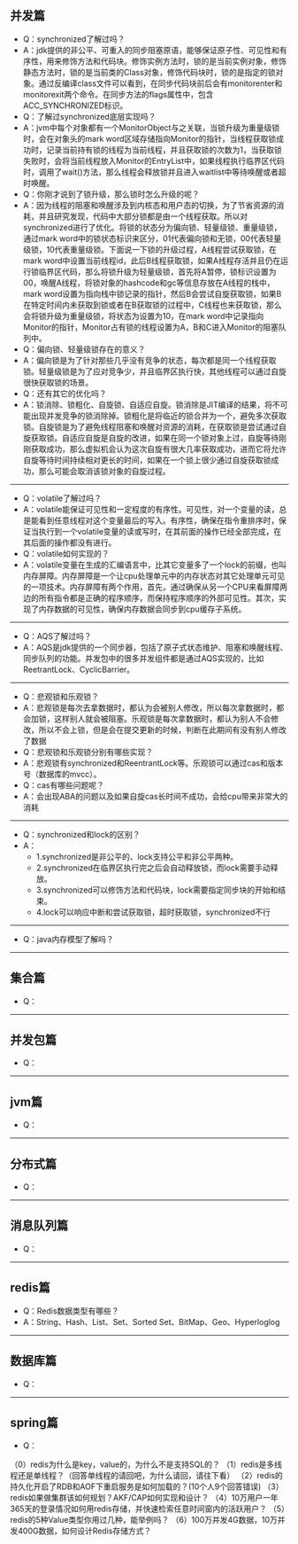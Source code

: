 并发篇  
---
- Q：synchronized了解过吗？
- A：jdk提供的非公平、可重入的同步阻塞原语，能够保证原子性、可见性和有序性，用来修饰方法和代码块。修饰实例方法时，锁的是当前实例对象，修饰静态方法时，锁的是当前类的Class对象，修饰代码块时，锁的是指定的锁对象。通过反编译class文件可以看到，在同步代码块前后会有monitorenter和monitorexit两个命令。在同步方法的flags属性中，包含ACC_SYNCHRONIZED标识。
- Q：了解过synchronized底层实现吗？
- A：jvm中每个对象都有一个MonitorObject与之关联，当锁升级为重量级锁时，会在对象头的mark word区域存储指向Monitor的指针，当线程获取锁成功时，记录当前持有锁的线程为当前线程，并且获取锁的次数为1，当获取锁失败时，会将当前线程放入Monitor的EntryList中，如果线程执行临界区代码时，调用了wait()方法，那么线程会释放锁并且进入waitlist中等待唤醒或者超时唤醒。
- Q：你刚才说到了锁升级，那么锁时怎么升级的呢？
- A：因为线程的阻塞和唤醒涉及到内核态和用户态的切换，为了节省资源的消耗，并且研究发现，代码中大部分锁都是由一个线程获取。所以对synchronized进行了优化。将锁的状态分为偏向锁、轻量级锁、重量级锁，通过mark word中的锁状态标识来区分，01代表偏向锁和无锁，00代表轻量级锁，10代表重量级锁。下面说一下锁的升级过程，A线程尝试获取锁，在mark word中设置当前线程id，此后B线程获取锁，如果A线程存活并且仍在运行锁临界区代码，那么将锁升级为轻量级锁，首先将A暂停，锁标识设置为00，唤醒A线程，将锁对象的hashcode和gc等信息存放在A线程的栈中，mark word设置为指向栈中锁记录的指针，然后B会尝试自旋获取锁，如果B在特定时间内未获取到锁或者在B获取锁的过程中，C线程也来获取锁，那么会将锁升级为重量级锁，将状态为设置为10，在mark word中记录指向Monitor的指针，Monitor占有锁的线程设置为A，B和C进入Monitor的阻塞队列中。
- Q：偏向锁、轻量级锁存在的意义？
- A：偏向锁是为了针对那些几乎没有竞争的状态，每次都是同一个线程获取锁。轻量级锁是为了应对竞争少，并且临界区执行快，其他线程可以通过自旋很快获取锁的场景。
- Q：还有其它的优化吗？
- A：锁消除、锁粗化、自旋锁、自适应自旋。锁消除是JIT编译的结果，将不可能出现并发竞争的锁消除掉。锁粗化是将临近的锁合并为一个，避免多次获取锁。自旋锁是为了避免线程阻塞和唤醒对资源的消耗，在获取锁是尝试通过自旋获取锁。自适应自旋是自旋的改进，如果在同一个锁对象上过，自旋等待刚刚获取成功，那么虚拟机会认为这次自旋有很大几率获取成功，进而它将允许自旋等待时间持续相对更长的时间，如果在一个锁上很少通过自旋获取锁成功，那么可能会取消该锁对象的自旋过程。
- ---
- Q：volatile了解过吗？
- A：volatile能保证可见性和一定程度的有序性。可见性，对一个变量的读，总是能看到任意线程对这个变量最后的写入。有序性，确保在指令重排序时，保证当执行到一个volatile变量的读或写时，在其前面的操作已经全部完成，在其后面的操作都没有进行。
- Q：volatile如何实现的？
- A：volatile变量在生成的汇编语言中，比其它变量多了一个lock的前缀，也叫内存屏障。内存屏障是一个让cpu处理单元中的内存状态对其它处理单元可见的一项技术。内存屏障有两个作用，首先，通过确保从另一个CPU来看屏障两边的所有指令都是正确的程序顺序，而保持程序顺序的外部可见性。其次，实现了内存数据的可见性，确保内存数据会同步到cpu缓存子系统。
- ---
- Q：AQS了解过吗？
- A：AQS是jdk提供的一个同步器，包括了原子式状态维护、阻塞和唤醒线程、同步队列的功能。并发包中的很多并发组件都是通过AQS实现的，比如ReetrantLock、CyclicBarrier。
- ---
- Q：悲观锁和乐观锁？
- A：悲观锁是每次去拿数据时，都认为会被别人修改，所以每次拿数据时，都会加锁，这样别人就会被阻塞。乐观锁是每次拿数据时，都认为别人不会修改，所以不会上锁，但是会在提交更新的时候，判断在此期间有没有别人修改了数据
- Q：悲观锁和乐观锁分别有哪些实现？
- A：悲观锁有synchronized和ReentrantLock等。乐观锁可以通过cas和版本号（数据库的mvcc）。
- Q：cas有哪些问题呢？
- A：会出现ABA的问题以及如果自旋cas长时间不成功，会给cpu带来非常大的消耗
- ---
- Q：synchronized和lock的区别？
- A：
	- 1.synchronized是非公平的、lock支持公平和非公平两种。
	- 2.synchronized在临界区执行完之后会自动释放锁，而lock需要手动释放。
	- 3.synchronized可以修饰方法和代码块，lock需要指定同步块的开始和结束。
	- 4.lock可以响应中断和尝试获取锁，超时获取锁，synchronized不行
- ---
- Q：java内存模型了解吗？
- ---

集合篇
---
- Q：

- ---

并发包篇
---
- Q：

- ---
jvm篇
---
- Q：
- ---

分布式篇
---
- Q：
- ---

消息队列篇
---
- Q：
- ---
redis篇
---
- Q：Redis数据类型有哪些？
- A：String、Hash、List、Set、Sorted Set、BitMap、Geo、Hyperloglog

- ---

数据库篇
---
- Q：
- ---

spring篇
---
- Q：

（0）redis为什么是key，value的，为什么不是支持SQL的？
（1）redis是多线程还是单线程？（回答单线程的请回吧，为什么请回，请往下看）
（2）redis的持久化开启了RDB和AOF下重启服务是如何加载的？(10个人9个回答错误)
（3）redis如果做集群该如何规划？AKF/CAP如何实现和设计？
（4）10万用户一年365天的登录情况如何用redis存储，并快速检索任意时间窗内的活跃用户？
（5）redis的5种Value类型你用过几种，能举例吗？
（6）100万并发4G数据，10万并发400G数据，如何设计Redis存储方式？